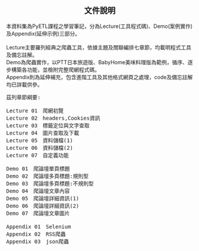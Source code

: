 
<h2 align="center">文件說明</h2>

<p>本資料集為PyETL課程之學習筆記，分為Lecture(工具程式碼)、Demo(案例實作)及Appendix(延伸示例)三部分。<br><br>
Lecture主要羅列經典之爬蟲工具，依據主題及關聯編排七章節，均載明程式工具及備忘註解。<br>
Demo為爬蟲實作，以PTT日本旅遊版、BabyHome美味料理版為範例，循序、逐步構築各功能，並檢附完整爬網程式碼。<br>
Appendix則為延伸補充，包含進階工具及其他格式網頁之處理，code及備忘註解均已詳載供參。</p>

<pre>
茲列章節綱要:

Lecture 01　爬網初覽
Lecture 02　headers,Cookies資訊
Lecture 03　標籤定位與文字查取
Lecture 04　圖片查取及下載
Lecture 05　資料儲檔(1)
Lecture 06　資料儲檔(2)
Lecture 07　自定義功能

Demo 01　爬論壇單頁標題
Demo 02　爬論壇多頁標題:規則型
Demo 03　爬論壇多頁標題:不規則型
Demo 04　爬論壇文章內容
Demo 05　爬論壇詳細資訊(1)
Demo 06　爬論壇詳細資訊(2)
Demo 07　爬論壇文章圖片

Appendix 01　Selenium
Appendix 02　RSS爬蟲
Appendix 03　json爬蟲
</pre>
